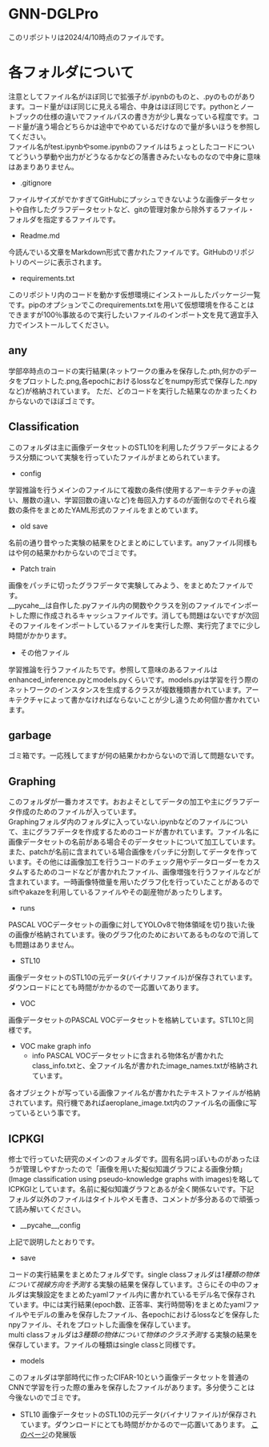 # GNN-DGLPro
このリポジトリは2024/4/10時点のファイルです。
# 各フォルダについて
注意としてファイル名がほぼ同じで拡張子が.ipynbのものと、.pyのものがあります。コード量がほぼ同じに見える場合、中身はほぼ同じです。pythonとノートブックの仕様の違いでファイルパスの書き方が少し異なっている程度です。コード量が違う場合どちらかは途中でやめているだけなので量が多いほうを参照してください。  
ファイル名がtest.ipynbやsome.ipynbのファイルはちょっとしたコードについてどういう挙動や出力がどうなるかなどの落書きみたいなものなので中身に意味はあまりありません。
+ .gitignore

ファイルサイズがでかすぎてGitHubにプッシュできないような画像データセットや自作したグラフデータセットなど、gitの管理対象から除外するファイル・フォルダを指定するファイルです。
+ Readme.md

今読んでいる文章をMarkdown形式で書かれたファイルです。GitHubのリポジトリのページに表示されます。
+ requirements.txt

このリポジトリ内のコードを動かす仮想環境にインストールしたパッケージ一覧です。pipのオプションでこのrequirements.txtを用いて仮想環境を作ることはできますが100％事故るので実行したいファイルのインポート文を見て適宜手入力でインストールしてください。
## any
学部卒時点のコードの実行結果(ネットワークの重みを保存した.pth,何かのデータをプロットした.png,各epochにおけるlossなどをnumpy形式で保存した.npyなど)が格納されています。
ただ、どのコードを実行した結果なのかまったくわからないのでほぼゴミです。
## Classification
このフォルダは主に画像データセットのSTL10を利用したグラフデータによるクラス分類について実験を行っていたファイルがまとめられています。
+ config

学習推論を行うメインのファイルにて複数の条件(使用するアーキテクチャの違い、層数の違い、学習回数の違いなど)を毎回入力するのが面倒なのでそれら複数の条件をまとめたYAML形式のファイルをまとめています。
+ old save

名前の通り昔やった実験の結果をひとまとめにしています。anyファイル同様もはや何の結果かわからないのでゴミです。
+ Patch train

画像をパッチに切ったグラフデータで実験してみよう、をまとめたファイルです。  
\_\_pycahe\__は自作した.pyファイル内の関数やクラスを別のファイルでインポートした際に作成されるキャッシュファイルです。消しても問題はないですが次回そのファイルをインポートしているファイルを実行した際、実行完了までに少し時間がかかります。
+ その他ファイル

学習推論を行うファイルたちです。参照して意味のあるファイルはenhanced_inference.pyとmodels.pyくらいです。models.pyは学習を行う際のネットワークのインスタンスを生成するクラスが複数種類書かれています。アーキテクチャによって書かなければならないことが少し違うため何個か書かれています。  
## garbage
ゴミ箱です。一応残してますが何の結果かわからないので消して問題ないです。
## Graphing
このフォルダが一番カオスです。おおよそとしてデータの加工や主にグラフデータ作成のためのファイルが入っています。  
Graphingフォルダ内のフォルダに入っていない.ipynbなどのファイルについて、主にグラフデータを作成するためのコードが書かれています。ファイル名に画像データセットの名前がある場合そのデータセットについて加工しています。また、patchが名前に含まれている場合画像をパッチに分割してデータを作っています。その他には画像加工を行うコードのチェック用やデータローダーをカスタムするためのコードなどが書かれたファイル、画像増強を行うファイルなどが含まれています。一時画像特徴量を用いたグラフ化を行っていたことがあるのでsiftやakazeを利用しているファイルやその副産物があったりします。
+ runs

PASCAL VOCデータセットの画像に対してYOLOv8で物体領域を切り抜いた後の画像が格納されています。後のグラフ化のためにおいてあるものなので消しても問題はありません。
+ STL10

画像データセットのSTL10の元データ(バイナリファイル)が保存されています。ダウンロードにとても時間がかかるので一応置いてあります。
+ VOC

画像データセットのPASCAL VOCデータセットを格納しています。STL10と同様です。
+ VOC make graph info  
    + info
    PASCAL VOCデータセットに含まれる物体名が書かれたclass_info.txtと、全ファイル名が書かれたimage_names.txtが格納されています。

各オブジェクトが写っている画像ファイル名が書かれたテキストファイルが格納されています。飛行機であればaeroplane_image.txt内のファイル名の画像に写っているという事です。
## ICPKGI
修士で行っていた研究のメインのフォルダです。固有名詞っぽいものがあったほうが管理しやすかったので「画像を用いた擬似知識グラフによる画像分類」(Image classification using pseudo-knowledge graphs with images)を略してICPKGIとしています。名前に擬似知識グラフとあるが全く関係ないです。下記フォルダ以外のファイルはタイトルやメモ書き、コメントが多分あるので頑張って読み解いてください。
+ \_\_pycahe\__,config

上記で説明したとおりです。
+ save

コードの実行結果をまとめたフォルダです。single classフォルダは*1種類の物体について視線方向を予測*する実験の結果を保存しています。さらにその中のフォルダは実験設定をまとめたyamlファイル内に書かれているモデル名で保存されています。中には実行結果(epoch数、正答率、実行時間等)をまとめたyamlファイルやモデルの重みを保存したファイル、各epochにおけるlossなどを保存したnpyファイル、それをプロットした画像を保存しています。  
multi classフォルダは*3種類の物体について物体のクラス予測*する実験の結果を保存しています。ファイルの種類はsingle classと同様です。

+ models

このフォルダは学部時代に作ったCIFAR-10という画像データセットを普通のCNNで学習を行った際の重みを保存したファイルがあります。多分使うことは今後ないのでゴミです。
+ STL10
画像データセットのSTL10の元データ(バイナリファイル)が保存されています。ダウンロードにとても時間がかかるので一応置いてあります。
[このページ](https://github.com/MakotoKishimoto-OECU/CNN-and-GNN)の発展版

